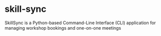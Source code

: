 # skill-sync
SkillSync is a Python-based Command-Line Interface (CLI) application for managing workshop bookings and one-on-one meetings
